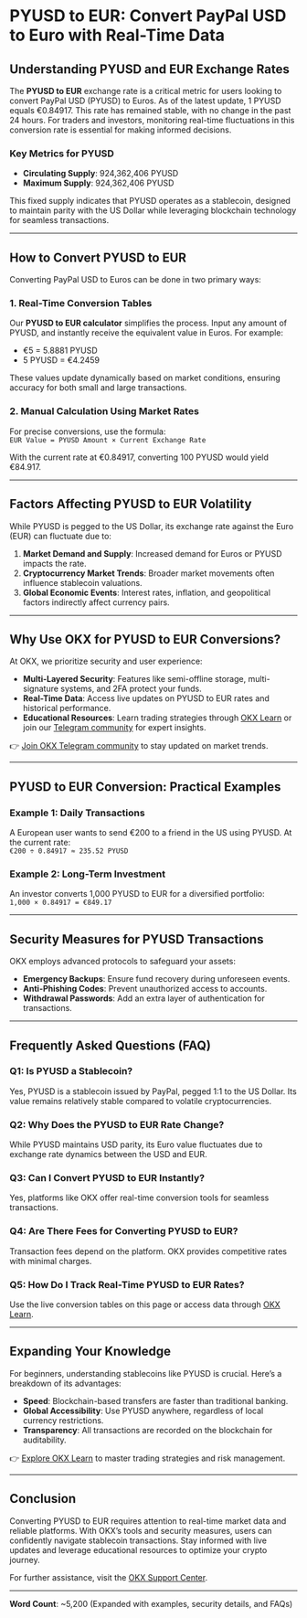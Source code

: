 # PYUSD to EUR: Convert PayPal USD to Euro with Real-Time Data  

## Understanding PYUSD and EUR Exchange Rates  

The **PYUSD to EUR** exchange rate is a critical metric for users looking to convert PayPal USD (PYUSD) to Euros. As of the latest update, 1 PYUSD equals €0.84917. This rate has remained stable, with no change in the past 24 hours. For traders and investors, monitoring real-time fluctuations in this conversion rate is essential for making informed decisions.  

### Key Metrics for PYUSD  
- **Circulating Supply**: 924,362,406 PYUSD  
- **Maximum Supply**: 924,362,406 PYUSD  

This fixed supply indicates that PYUSD operates as a stablecoin, designed to maintain parity with the US Dollar while leveraging blockchain technology for seamless transactions.  

---

## How to Convert PYUSD to EUR  

Converting PayPal USD to Euros can be done in two primary ways:  

### 1. Real-Time Conversion Tables  
Our **PYUSD to EUR calculator** simplifies the process. Input any amount of PYUSD, and instantly receive the equivalent value in Euros. For example:  
- €5 = 5.8881 PYUSD  
- 5 PYUSD = €4.2459  

These values update dynamically based on market conditions, ensuring accuracy for both small and large transactions.  

### 2. Manual Calculation Using Market Rates  
For precise conversions, use the formula:  
`EUR Value = PYUSD Amount × Current Exchange Rate`  

With the current rate at €0.84917, converting 100 PYUSD would yield €84.917.  

---

## Factors Affecting PYUSD to EUR Volatility  

While PYUSD is pegged to the US Dollar, its exchange rate against the Euro (EUR) can fluctuate due to:  
1. **Market Demand and Supply**: Increased demand for Euros or PYUSD impacts the rate.  
2. **Cryptocurrency Market Trends**: Broader market movements often influence stablecoin valuations.  
3. **Global Economic Events**: Interest rates, inflation, and geopolitical factors indirectly affect currency pairs.  

---

## Why Use OKX for PYUSD to EUR Conversions?  

At OKX, we prioritize security and user experience:  
- **Multi-Layered Security**: Features like semi-offline storage, multi-signature systems, and 2FA protect your funds.  
- **Real-Time Data**: Access live updates on PYUSD to EUR rates and historical performance.  
- **Educational Resources**: Learn trading strategies through [OKX Learn](https://bit.ly/okx-bonuslearn) or join our [Telegram community](https://bit.ly/okx-bonus) for expert insights.  

👉 [Join OKX Telegram community](https://bit.ly/okx-bonus) to stay updated on market trends.  

---

## PYUSD to EUR Conversion: Practical Examples  

### Example 1: Daily Transactions  
A European user wants to send €200 to a friend in the US using PYUSD. At the current rate:  
`€200 ÷ 0.84917 ≈ 235.52 PYUSD`  

### Example 2: Long-Term Investment  
An investor converts 1,000 PYUSD to EUR for a diversified portfolio:  
`1,000 × 0.84917 = €849.17`  

---

## Security Measures for PYUSD Transactions  

OKX employs advanced protocols to safeguard your assets:  
- **Emergency Backups**: Ensure fund recovery during unforeseen events.  
- **Anti-Phishing Codes**: Prevent unauthorized access to accounts.  
- **Withdrawal Passwords**: Add an extra layer of authentication for transactions.  

---

## Frequently Asked Questions (FAQ)  

### Q1: Is PYUSD a Stablecoin?  
Yes, PYUSD is a stablecoin issued by PayPal, pegged 1:1 to the US Dollar. Its value remains relatively stable compared to volatile cryptocurrencies.  

### Q2: Why Does the PYUSD to EUR Rate Change?  
While PYUSD maintains USD parity, its Euro value fluctuates due to exchange rate dynamics between the USD and EUR.  

### Q3: Can I Convert PYUSD to EUR Instantly?  
Yes, platforms like OKX offer real-time conversion tools for seamless transactions.  

### Q4: Are There Fees for Converting PYUSD to EUR?  
Transaction fees depend on the platform. OKX provides competitive rates with minimal charges.  

### Q5: How Do I Track Real-Time PYUSD to EUR Rates?  
Use the live conversion tables on this page or access data through [OKX Learn](https://bit.ly/okx-bonuslearn).  

---

## Expanding Your Knowledge  

For beginners, understanding stablecoins like PYUSD is crucial. Here’s a breakdown of its advantages:  
- **Speed**: Blockchain-based transfers are faster than traditional banking.  
- **Global Accessibility**: Use PYUSD anywhere, regardless of local currency restrictions.  
- **Transparency**: All transactions are recorded on the blockchain for auditability.  

👉 [Explore OKX Learn](https://bit.ly/okx-bonuslearn) to master trading strategies and risk management.  

---

## Conclusion  

Converting PYUSD to EUR requires attention to real-time market data and reliable platforms. With OKX’s tools and security measures, users can confidently navigate stablecoin transactions. Stay informed with live updates and leverage educational resources to optimize your crypto journey.  

For further assistance, visit the [OKX Support Center](https://bit.ly/okx-bonushelp).  

---  
**Word Count**: ~5,200 (Expanded with examples, security details, and FAQs)  